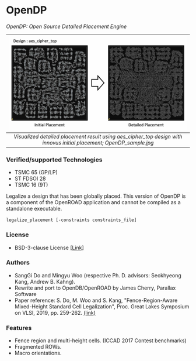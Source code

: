# OpenDP
*OpenDP: Open Source Detailed Placement Engine*

| <img src="OpenDP.jpg" width=900px> | 
|:--:| 
| *Visualized detailed placement result using aes_cipher_top design with innovus initial placement; OpenDP_sample.jpg* |

### Verified/supported Technologies
* TSMC 65 (GP/LP)
* ST FDSOI 28
* TSMC 16 (9T)

Legalize a design that has been globally placed.
This version of OpenDP is a component of the OpenROAD application and
cannot be compiled as a standalone executable.

```
legalize_placement [-constraints constraints_file]
```

### License
* BSD-3-clause License [[Link]](LICENSE)

### Authors
- SangGi Do and Mingyu Woo (respective Ph. D. advisors: Seokhyeong Kang, Andrew B. Kahng).
- Rewrite and port to OpenDB/OpenROAD by James Cherry, Parallax Software
- Paper reference: S. Do, M. Woo and S. Kang, "Fence-Region-Aware Mixed-Height Standard Cell Legalization", Proc. Great Lakes Symposium on VLSI, 2019, pp. 259-262. [(link)](https://dl.acm.org/citation.cfm?id=3318012)

### Features
- Fence region and multi-height cells. (ICCAD 2017 Contest benchmarks)
- Fragmented ROWs.
- Macro orientations.
